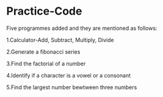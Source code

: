 # Practice-Code

Five programmes added and they are mentioned as follows:

1.Calculator-Add, Subtract, Multiply, Divide

2.Generate a fibonacci series

3.Find the factorial of a number

4.Identify if a character is a vowel or a consonant

5.Find the largest number bewtween three numbers
